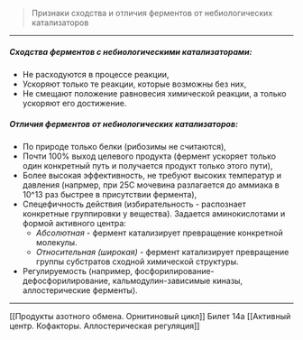 
> Признаки сходства и отличия ферментов от небиологических катализаторов

---

##### Сходства ферментов с небиологическими катализаторами:

- Не расходуются в процессе реакции,
- Ускоряют только те реакции, которые возможны без них,
- Не смещают положение равновесия химической реакции, а только ускоряют его достижение.

##### Отличия ферментов от небиологических катализаторов:

- По природе только белки (рибозимы не считаются),
- Почти 100% выход целевого продукта (фермент ускоряет только один конкретный путь и получается продукт только этого пути),
- Более высокая эффективность, не требуют высоких температур и давления (напрмер, при 25С мочевина разлагается до аммиака в 10^13 раз быстрее в присутствии фермента),
- Спецефичность действия (избирательность - распознает конкретные группировки у вещества). Задается аминокислотами и формой активного центра:
	- *Абсолютная* - фермент катализирует превращение конкретной молекулы.
	- *Относительная (широкая)* - фермент катализирует превращение группы субстратов сходной химической структуры.
- Регулируемость (например, фосфорилирование-дефосфорилирование, кальмодулин-зависимые киназы, аллостерические ферменты).

---
[[Продукты азотного обмена. Орнитиновый цикл]]
Билет 14а
[[Активный центр. Кофакторы. Аллостерическая регуляция]]